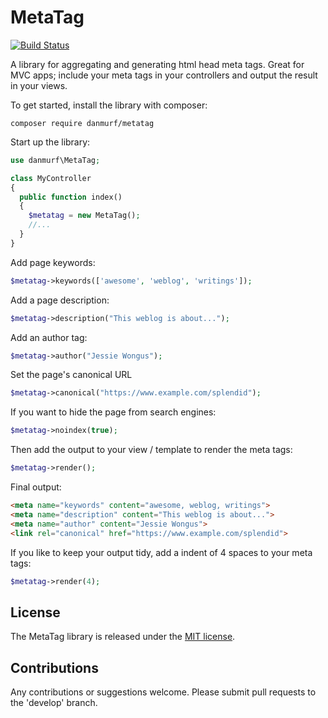 # MetaTag

[![Build Status](https://travis-ci.org/danmurf/MetaTag.svg?branch=master)](https://travis-ci.org/danmurf/MetaTag)

A library for aggregating and generating html head meta tags. Great for MVC apps; include your meta tags in your controllers and output the result in your views.

To get started, install the library with composer:

`composer require danmurf/metatag`

Start up the library:

```php
use danmurf\MetaTag;

class MyController
{
  public function index()
  {
    $metatag = new MetaTag();
    //...
  }
}
```

Add page keywords:

```php
$metatag->keywords(['awesome', 'weblog', 'writings']);
```

Add a page description:

```php
$metatag->description("This weblog is about...");
```

Add an author tag:

```php
$metatag->author("Jessie Wongus");
```

Set the page's canonical URL
```php
$metatag->canonical("https://www.example.com/splendid");
```

If you want to hide the page from search engines:

```php
$metatag->noindex(true);
```

Then add the output to your view / template to render the meta tags:

```php
$metatag->render();
```

Final output:

```html
<meta name="keywords" content="awesome, weblog, writings">
<meta name="description" content="This weblog is about...">
<meta name="author" content="Jessie Wongus">
<link rel="canonical" href="https://www.example.com/splendid">
```

If you like to keep your output tidy, add a indent of 4 spaces to your meta tags:

```php
$metatag->render(4);
```

## License

The MetaTag library is released under the [MIT license](https://opensource.org/licenses/MIT).

## Contributions

Any contributions or suggestions welcome. Please submit pull requests to the 'develop' branch.
